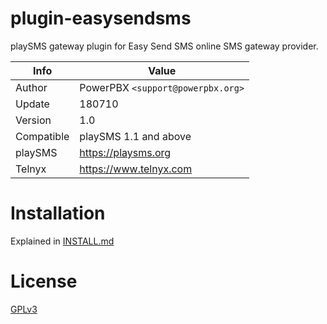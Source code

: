 # plugin-easysendsms

playSMS gateway plugin for Easy Send SMS online SMS gateway provider.

Info          | Value
------------- | ---------------------------------
Author        | PowerPBX `<support@powerpbx.org>`
Update        | 180710
Version       | 1.0
Compatible    | playSMS 1.1 and above
playSMS       | https://playsms.org
Telnyx        | https://www.telnyx.com

# Installation

Explained in [INSTALL.md](INSTALL.md)

# License

[GPLv3](LICENSE)
